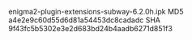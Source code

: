 enigma2-plugin-extensions-subway-6.2.0h.ipk
MD5 a4e2e9c60d55d6d81a54453dc8cadadc
SHA 9f43fc5b5302e3e2d683bd24b4aadb6271d851f3

